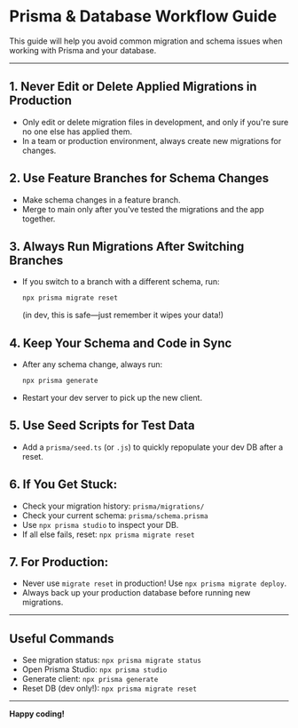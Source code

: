 # Prisma & Database Workflow Guide

This guide will help you avoid common migration and schema issues when working with Prisma and your database.

---

## 1. Never Edit or Delete Applied Migrations in Production


- Only edit or delete migration files in development, and only if you're sure no one else has applied them.
- In a team or production environment, always create new migrations for changes.


## 2. Use Feature Branches for Schema Changes

- Make schema changes in a feature branch.
- Merge to main only after you've tested the migrations and the app together.



## 3. Always Run Migrations After Switching Branches

- If you switch to a branch with a different schema, run:

  ```sh
  npx prisma migrate reset
  ```

  (in dev, this is safe—just remember it wipes your data!)


## 4. Keep Your Schema and Code in Sync


- After any schema change, always run:
  ```sh
  npx prisma generate

  ```
- Restart your dev server to pick up the new client.


## 5. Use Seed Scripts for Test Data

- Add a `prisma/seed.ts` (or `.js`) to quickly repopulate your dev DB after a reset.

## 6. If You Get Stuck:


- Check your migration history: `prisma/migrations/`
- Check your current schema: `prisma/schema.prisma`
- Use `npx prisma studio` to inspect your DB.
- If all else fails, reset: `npx prisma migrate reset`

## 7. For Production:


- Never use `migrate reset` in production! Use `npx prisma migrate deploy`.
- Always back up your production database before running new migrations.

---

## Useful Commands


- See migration status: `npx prisma migrate status`
- Open Prisma Studio: `npx prisma studio`
- Generate client: `npx prisma generate`
- Reset DB (dev only!): `npx prisma migrate reset`

---

**Happy coding!**
